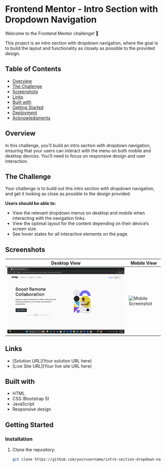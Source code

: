 # Frontend Mentor - Intro Section with Dropdown Navigation

Welcome to the Frontend Mentor challenge! 🚀

This project is an intro section with dropdown navigation, where the goal is to build the layout and functionality as closely as possible to the provided design.

## Table of Contents

- [Overview](#overview)
- [The Challenge](#the-challenge)
- [Screenshots](#screenshots)
- [Links](#links)
- [Built with](#built-with)
- [Getting Started](#getting-started)
- [Deployment](#deployment)
- [Acknowledgments](#acknowledgments)

## Overview

In this challenge, you’ll build an intro section with dropdown navigation, ensuring that your users can interact with the menu on both mobile and desktop devices. You'll need to focus on responsive design and user interaction.

## The Challenge

Your challenge is to build out this intro section with dropdown navigation, and get it looking as close as possible to the design provided.

**Users should be able to:**

- View the relevant dropdown menus on desktop and mobile when interacting with the navigation links.
- View the optimal layout for the content depending on their device’s screen size.
- See hover states for all interactive elements on the page.

## Screenshots

| Desktop View        | Mobile View        |
|---------------------|---------------------|
| ![Desktop Screenshot](./desktop.jpg.png) | ![Mobile Screenshot](./mobiledesign.png) |

## Links

- [Solution URL](Your solution URL here)
- [Live Site URL](Your live site URL here)

## Built with

- HTML
- CSS (Bootstrap 5)
- JavaScript
- Responsive design

## Getting Started

### Installation

1. Clone the repository:
   ```bash
   git clone https://github.com/yourusername/intro-section-dropdown-nav.git
